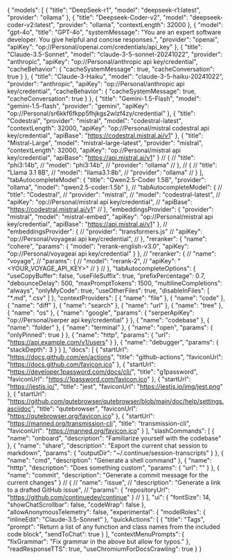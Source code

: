 {
  "models": [
    {
      "title": "DeepSeek-r1",
      "model": "deepseek-r1:latest",
      "provider": "ollama"
    },
    {
      "title": "Deepseek-Coder-v2",
      "model": "deepseek-coder-v2:latest",
      "provider": "ollama",
      "contextLength": 32000
    },
    {
      "model": "gpt-4o",
      "title": "GPT-4o",
      "systemMessage": "You are an expert software developer. You give helpful and concise responses.",
      "provider": "openai",
      "apiKey": "op://Personal/openai.com/credentials/api_key"
    },
    {
      "title": "Claude-3.5-Sonnet",
      "model": "claude-3-5-sonnet-20241022",
      "provider": "anthropic",
      "apiKey": "op://Personal/anthropic api key/credential",
      "cacheBehavior": {
        "cacheSystemMessage": true,
        "cacheConversation": true
      }
    },
    {
      "title": "Claude-3-Haiku",
      "model": "claude-3-5-haiku-20241022",
      "provider": "anthropic",
      "apiKey": "op://Personal/anthropic api key/credential",
      "cacheBehavior": {
        "cacheSystemMessage": true,
        "cacheConversation": true
      }
    },
    {
      "title": "Gemini-1.5-Flash",
      "model": "gemini-1.5-flash",
      "provider": "gemini",
      "apiKey": "op://Personal/sr6kkf6fkpp5fhjkgs2wlzf4zy/credential"
    },
    {
      "title": "Codestral",
      "provider": "mistral",
      "model": "codestral-latest",
      "contextLength": 32000,
      "apiKey": "op://Personal/mistral codestral api key/credential",
      "apiBase": "https://codestral.mistral.ai/v1"
    },
    {
      "title": "Mistral-Large",
      "model": "mistral-large-latest",
      "provider": "mistral",
      "contextLength": 32000,
      "apiKey": "op://Personal/mistral api key/credential",
      "apiBase": "https://api.mistral.ai/v1"
    }
    // {
    //   "title": "phi3:14b",
    //   "model": "phi3:14b",
    //   "provider": "ollama"
    // },
    // {
    //   "title": "Llama 3.1 8B",
    //   "model": "llama3.1:8b",
    //   "provider": "ollama"
    // }
  ],
  "tabAutocompleteModel": {
    "title": "Qwen2.5-Coder 1.5B",
    "provider": "ollama",
    "model": "qwen2.5-coder:1.5b"
  },
  // "tabAutocompleteModel": {
  //   "title": "Codestral",
  //   "provider": "mistral",
  //   "model": "codestral-latest",
  //   "apiKey": "op://Personal/mistral api key/credential",
  //   "apiBase": "https://codestral.mistral.ai/v1"
  // },
  "embeddingsProvider": {
    "provider": "mistral",
    "model": "mistral-embed",
    "apiKey": "op://Personal/mistral api key/credential",
    "apiBase": "https://api.mistral.ai/v1"
  },
  // "embeddingsProvider": {
  //   "provider": "transformers.js"
  //   "apiKey": "op://Personal/voyageai api key/credential",
  // },
  "reranker": {
    "name": "cohere",
    "params": {
      "model": "rerank-english-v3.0",
      "apiKey": "op://Personal/voyageai api key/credential"
    }
  },
  // "reranker": {
  //   "name": "voyage",
  //   "params": {
  //     "model": "rerank-2",
  //     "apiKey": "<YOUR_VOYAGE_API_KEY>"
  //   }
  // },
  "tabAutocompleteOptions": {
    "useCopyBuffer": false,
    "useFileSuffix": true,
    "prefixPercentage": 0.7,
    "debounceDelay": 500,
    "maxPromptTokens": 1500,
    "multilineCompletions": "always",
    "onlyMyCode": true,
    "useOtherFiles": true,
    "disableInFiles": [ "*.md", ".csv" ]
  },
  "contextProviders": [
    { "name": "file" },
    { "name": "code" },
    { "name": "diff" },
    { "name": "search" },
    { "name": "url" },
    { "name": "tree" },
    { "name": "os" },
    { "name": "google", "params": { "serperApiKey": "op://Personal/serper api key/credential" } },
    { "name": "codebase" },
    { "name": "folder" },
    { "name": "terminal" },
    { "name": "open", "params": { "onlyPinned": true } },
    { "name": "http", "params": { "url": "https://api.example.com/v1/users" } },
    { "name": "debugger", "params": { "stackDepth": 3 } }
  ],
  "docs": [
    {
      "startUrl": "https://docs.github.com/en/actions",
      "title": "github-actions",
      "faviconUrl": "https://docs.github.com/favicon.ico"
    },
    {
      "startUrl": "https://developer.1password.com/docs/cli/",
      "title": "g1password",
      "faviconUrl": "https://1password.com/favicon.ico"
    },
    {
      "startUrl": "https://jestjs.io/",
      "title": "jest",
      "faviconUrl": "https://jestjs.io/img/jest.png"
    },
    {
      "startUrl": "https://github.com/qutebrowser/qutebrowser/blob/main/doc/help/settings.asciidoc",
      "title": "qutebrowser",
      "faviconUrl": "https://qutebrowser.org/favicon.ico"
    },
    {
      "startUrl": "https://manned.org/transmission-cli",
      "title": "transmission-cli",
      "faviconUrl": "https://manned.org/favicon.ico"
    }
  ],
  "slashCommands": [
    {
      "name": "onboard",
      "description": "Familiarize yourself with the codebase"
    },
    {
      "name": "share",
      "description": "Export the current chat session to markdown",
      "params": { "outputDir": "~/.continue/session-transcripts" }
    },
    {
      "name": "cmd",
      "description": "Generate a shell command"
    },
    {
      "name": "htttp",
      "description": "Does something custom",
      "params": { "url": "<my server endpoint>" }
    },
    {
      "name": "commit",
      "description": "Generate a commit message for the current changes"
    }
    // {
    //   "name": "issue",
    //   "description": "Generate a link to a drafted GitHub issue",
    //   "params": { "repositoryUrl": "https://github.com/continuedev/continue" }
    // }
  ],
  "ui": {
    "fontSize": 14,
    "showChatScrollbar": false,
    "codeWrap": false
  },
  "allowAnonymousTelemetry": false,
  "experimental": {
    "modelRoles": {
      "inlineEdit": "Claude-3.5-Sonnet"
    },
    "quickActions": [
      {
        "title": "Tags",
        "prompt": "Return a list of any function and class names from the included code block",
        "sendToChat": true
      }
    ],
    "contextMenuPrompts": {
      "fixGrammar": "Fix grammar in the above but allow for typos."
    },
    "readResponseTTS": true,
    "useChromiumForDocsCrawling": true
  }
}